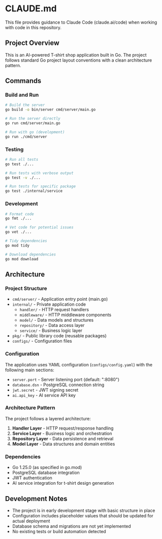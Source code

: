 # CLAUDE.md

This file provides guidance to Claude Code (claude.ai/code) when working with code in this repository.

## Project Overview

This is an AI-powered T-shirt shop application built in Go. The project follows standard Go project layout conventions with a clean architecture pattern.

## Commands

### Build and Run
```bash
# Build the server
go build -o bin/server cmd/server/main.go

# Run the server directly
go run cmd/server/main.go

# Run with go (development)
go run ./cmd/server
```

### Testing
```bash
# Run all tests
go test ./...

# Run tests with verbose output
go test -v ./...

# Run tests for specific package
go test ./internal/service
```

### Development
```bash
# Format code
go fmt ./...

# Vet code for potential issues
go vet ./...

# Tidy dependencies
go mod tidy

# Download dependencies
go mod download
```

## Architecture

### Project Structure
- `cmd/server/` - Application entry point (main.go)
- `internal/` - Private application code
  - `handler/` - HTTP request handlers
  - `middleware/` - HTTP middleware components
  - `model/` - Data models and structures
  - `repository/` - Data access layer
  - `service/` - Business logic layer
- `pkg/` - Public library code (reusable packages)
- `configs/` - Configuration files

### Configuration
The application uses YAML configuration (`configs/config.yaml`) with the following main sections:
- `server.port` - Server listening port (default: ":8080")
- `database.dsn` - PostgreSQL connection string
- `jwt.secret` - JWT signing secret
- `ai.api_key` - AI service API key

### Architecture Pattern
The project follows a layered architecture:
1. **Handler Layer** - HTTP request/response handling
2. **Service Layer** - Business logic and orchestration
3. **Repository Layer** - Data persistence and retrieval
4. **Model Layer** - Data structures and domain entities

### Dependencies
- Go 1.25.0 (as specified in go.mod)
- PostgreSQL database integration
- JWT authentication
- AI service integration for t-shirt design generation

## Development Notes

- The project is in early development stage with basic structure in place
- Configuration includes placeholder values that should be updated for actual deployment
- Database schema and migrations are not yet implemented
- No existing tests or build automation detected